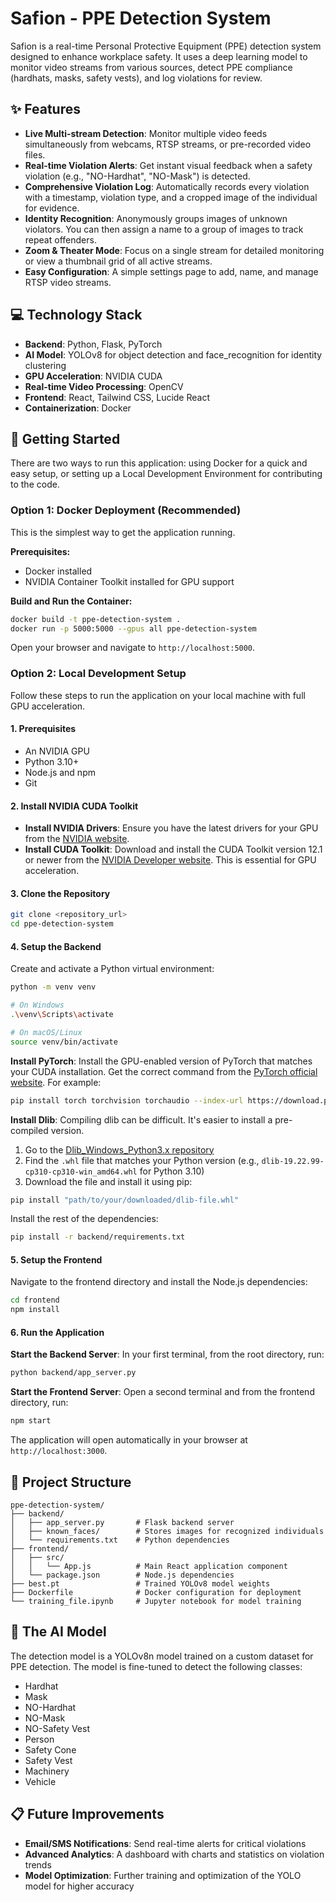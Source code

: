# Safion - PPE Detection System

Safion is a real-time Personal Protective Equipment (PPE) detection system designed to enhance workplace safety. It uses a deep learning model to monitor video streams from various sources, detect PPE compliance (hardhats, masks, safety vests), and log violations for review.

## ✨ Features

- **Live Multi-stream Detection**: Monitor multiple video feeds simultaneously from webcams, RTSP streams, or pre-recorded video files.
- **Real-time Violation Alerts**: Get instant visual feedback when a safety violation (e.g., "NO-Hardhat", "NO-Mask") is detected.
- **Comprehensive Violation Log**: Automatically records every violation with a timestamp, violation type, and a cropped image of the individual for evidence.
- **Identity Recognition**: Anonymously groups images of unknown violators. You can then assign a name to a group of images to track repeat offenders.
- **Zoom & Theater Mode**: Focus on a single stream for detailed monitoring or view a thumbnail grid of all active streams.
- **Easy Configuration**: A simple settings page to add, name, and manage RTSP video streams.

## 💻 Technology Stack

- **Backend**: Python, Flask, PyTorch
- **AI Model**: YOLOv8 for object detection and face_recognition for identity clustering
- **GPU Acceleration**: NVIDIA CUDA
- **Real-time Video Processing**: OpenCV
- **Frontend**: React, Tailwind CSS, Lucide React
- **Containerization**: Docker

## 🚀 Getting Started

There are two ways to run this application: using Docker for a quick and easy setup, or setting up a Local Development Environment for contributing to the code.

### Option 1: Docker Deployment (Recommended)

This is the simplest way to get the application running.

**Prerequisites:**
- Docker installed
- NVIDIA Container Toolkit installed for GPU support

**Build and Run the Container:**

```bash
docker build -t ppe-detection-system .
docker run -p 5000:5000 --gpus all ppe-detection-system
```

Open your browser and navigate to `http://localhost:5000`.

### Option 2: Local Development Setup

Follow these steps to run the application on your local machine with full GPU acceleration.

#### 1. Prerequisites

- An NVIDIA GPU
- Python 3.10+
- Node.js and npm
- Git

#### 2. Install NVIDIA CUDA Toolkit

- **Install NVIDIA Drivers**: Ensure you have the latest drivers for your GPU from the [NVIDIA website](https://www.nvidia.com/Download/index.aspx).
- **Install CUDA Toolkit**: Download and install the CUDA Toolkit version 12.1 or newer from the [NVIDIA Developer website](https://developer.nvidia.com/cuda-downloads). This is essential for GPU acceleration.

#### 3. Clone the Repository

```bash
git clone <repository_url>
cd ppe-detection-system
```

#### 4. Setup the Backend

Create and activate a Python virtual environment:

```bash
python -m venv venv

# On Windows
.\venv\Scripts\activate

# On macOS/Linux
source venv/bin/activate
```

**Install PyTorch**: Install the GPU-enabled version of PyTorch that matches your CUDA installation. Get the correct command from the [PyTorch official website](https://pytorch.org/get-started/locally/). For example:

```bash
pip install torch torchvision torchaudio --index-url https://download.pytorch.org/whl/cu121
```

**Install Dlib**: Compiling dlib can be difficult. It's easier to install a pre-compiled version.

1. Go to the [Dlib_Windows_Python3.x repository](https://github.com/z-mahmud22/Dlib_Windows_Python3.x)
2. Find the `.whl` file that matches your Python version (e.g., `dlib-19.22.99-cp310-cp310-win_amd64.whl` for Python 3.10)
3. Download the file and install it using pip:

```bash
pip install "path/to/your/downloaded/dlib-file.whl"
```

Install the rest of the dependencies:

```bash
pip install -r backend/requirements.txt
```

#### 5. Setup the Frontend

Navigate to the frontend directory and install the Node.js dependencies:

```bash
cd frontend
npm install
```

#### 6. Run the Application

**Start the Backend Server**: In your first terminal, from the root directory, run:

```bash
python backend/app_server.py
```

**Start the Frontend Server**: Open a second terminal and from the frontend directory, run:

```bash
npm start
```

The application will open automatically in your browser at `http://localhost:3000`.

## 📂 Project Structure

```
ppe-detection-system/
├── backend/
│   ├── app_server.py       # Flask backend server
│   ├── known_faces/        # Stores images for recognized individuals
│   └── requirements.txt    # Python dependencies
├── frontend/
│   ├── src/
│   │   └── App.js          # Main React application component
│   └── package.json        # Node.js dependencies
├── best.pt                 # Trained YOLOv8 model weights
├── Dockerfile              # Docker configuration for deployment
└── training_file.ipynb     # Jupyter notebook for model training
```

## 🧠 The AI Model

The detection model is a YOLOv8n model trained on a custom dataset for PPE detection. The model is fine-tuned to detect the following classes:

- Hardhat
- Mask
- NO-Hardhat
- NO-Mask
- NO-Safety Vest
- Person
- Safety Cone
- Safety Vest
- Machinery
- Vehicle

## 📋 Future Improvements

- **Email/SMS Notifications**: Send real-time alerts for critical violations
- **Advanced Analytics**: A dashboard with charts and statistics on violation trends
- **Model Optimization**: Further training and optimization of the YOLO model for higher accuracy
